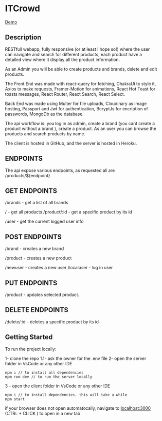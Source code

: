 # ITCrowd

[Demo](https://spardutti.github.io/ITCrowd/#/)

## Description

RESTfull webapp, fully responsive (or at least i hope so!)  where the user can navigate and search for different products,
each product have a detailed view where it display all the product information.

As an Admin you will be able to create products and brands, delete and edit products.

The Front End was made with react-query for fetching, ChakraUi to style it, Axios to make requests,
Framer-Motion for animations, React Hot Toast for toasts messages, React Router, React Search, React Select.

Back End was made using Multer for file uploads, Cloudinary as image hosting, Passport and Jwt for authentication, BcryptJs for encription of passwords, MongoDb as the database.

The api workflow is: you log in as admin, create a brand (you cant create a product without a brand ), create a product.
As an user you can browse the products and search products by name.

The client is hosted in GitHub, and the server is hosted in Heroku.

## ENDPOINTS

The api expose various endpoints, as requested all are /products/${endpoint}

## GET ENDPOINTS

/brands - get a list of all brands

/ - get all products
/product/:id - get a specific product by its id

/user - get the current logged user info

## POST ENDPOINTS

/brand - creates a new brand

/product - creates a new product

/newuser - creates a new user
/localuser - log in user

## PUT ENDPOINTS

/product - updates selected product.

## DELETE ENDPOINTS

/delete/:id - deletes a specific product by its id

## Getting Started

To run the project locally:

1- clone the repo
1.1- ask the owner for the .env file
2- open the server folder in VsCode or any other IDE
```
npm i // to install all dependencies
npm run dev // to run the server locally
```
3 - open the client folder in VsCode or any other IDE
```
npm i // to install dependencies. this will take a while
npm start
```
if your browser does not open automatocally, navigate to  [localhost:3000](http://localhost:3000) (CTRL + CLICK ) to open in a new tab


